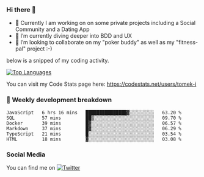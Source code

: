 ### Hi there 👋


- 🔭 Currently I am working on on some private projects including a Social Community and a Dating App
- 🌱 I’m currently diving deeper into BDD and UX
- 👯 I’m looking to collaborate on my "poker buddy" as well as my "fitness-pal" project :-)

below is a snipped of my coding activity.
<!--
**tomek-i/tomek-i** is a ✨ _special_ ✨ repository because its `README.md` (this file) appears on your GitHub profile.

Here are some ideas to get you started:

- 🔭 I’m currently working on ...
- 🌱 I’m currently learning ...
- 👯 I’m looking to collaborate on ...
- 🤔 I’m looking for help with ...
- 💬 Ask me about ...
- 📫 How to reach me: ...
- 😄 Pronouns: ...
- ⚡ Fun fact: ...
-->
[![Top Languages](https://github-readme-stats.vercel.app/api/top-langs/?username=tomek-i&layout=compact)](https://github.com/tomek-i)

You can visit my Code Stats page here: https://codestats.net/users/tomek-i

### 💬 Weekly development breakdown
<!--START_SECTION:waka-->

```text
JavaScript   6 hrs 16 mins   ███████████████▓░░░░░░░░░   63.20 %
SQL          57 mins         ██▒░░░░░░░░░░░░░░░░░░░░░░   09.70 %
Docker       39 mins         █▓░░░░░░░░░░░░░░░░░░░░░░░   06.57 %
Markdown     37 mins         █▓░░░░░░░░░░░░░░░░░░░░░░░   06.29 %
TypeScript   21 mins         █░░░░░░░░░░░░░░░░░░░░░░░░   03.54 %
HTML         18 mins         ▓░░░░░░░░░░░░░░░░░░░░░░░░   03.08 %
```

<!--END_SECTION:waka-->

<!-- Actual text -->

### Social Media
You can find me on [![Twitter][1.2]][1]

<!-- Icons -->

[1.2]: http://i.imgur.com/wWzX9uB.png 


<!-- Links to your social media accounts -->

[1]: https://twitter.com/tomek_i
